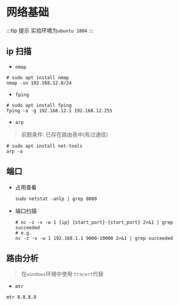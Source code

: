 # 网络基础

:::tip 提示
实验环境为`ubuntu 1804`
:::

## ip 扫描

- `nmap` 

```shell
# sudo apt install nmap
nmap -sn 192.168.12.0/24
```

- `fping` 

```shell
# sudo apt install fping
fping -a -g 192.168.12.1 192.168.12.255
```

- `arp`

> 前题条件: 已存在路由表中(有过通信)

```shell
# sudo apt install net-tools
arp -a
```

## 端口

- 占用查看

	```shell
	sudo netstat -anlp | grep 8080
	```

- 端口扫描

	```shell
	# nc -z -v -w 1 {ip} {start_port}-{start_port} 2>&1 | grep succeeded 
	# e.g.
	nc -z -v -w 1 192.168.1.1 9000-10000 2>&1 | grep succeeded
	```

## 路由分析

> 在`windows`环境中使用 `tracert`代替

- `mtr`

```shell
mtr 8.8.8.8
```
